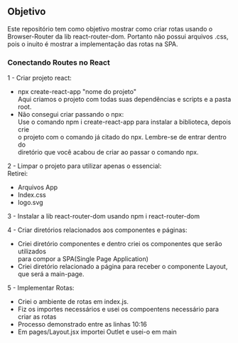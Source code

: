 ## Objetivo

Este repositório tem como objetivo mostrar como criar rotas usando o  
Browser-Router da lib react-router-dom. Portanto não possui arquivos .css,  
pois o inuito é mostrar a implementação das rotas na SPA.  
  


### Conectando Routes no React

1 - Criar projeto react:  
- npx create-react-app "nome do projeto"    
Aqui criamos o projeto com todas suas dependências e scripts e a pasta root.  
- Não consegui criar passando o npx:  
Use o comando npm i create-react-app para instalar a biblioteca, depois crie  
o projeto com o comando já citado do npx. Lembre-se de entrar dentro do  
diretório que você acabou de criar ao passar o comando npx.  
  
2 - Limpar o projeto para utilizar apenas o essencial:  
Retirei:  
- Arquivos App  
- Index.css  
- logo.svg  
  
3 - Instalar a lib react-router-dom usando npm i react-router-dom  
  
4 - Criar diretórios relacionados aos componentes e páginas:  
- Criei diretório componentes e dentro criei os componentes que serão utilizados  
para compor a SPA(Single Page Application)  
- Criei diretório relacionado a página para receber o componente Layout, que será a main-page.  
  
5 - Implementar Rotas:  
- Criei o ambiente de rotas em index.js.  
- Fiz os importes necessários e usei os compoentens necessário para criar as rotas  
- Processo demonstrado entre as linhas 10:16  
- Em pages/Layout.jsx importei Outlet e usei-o em main  
  

